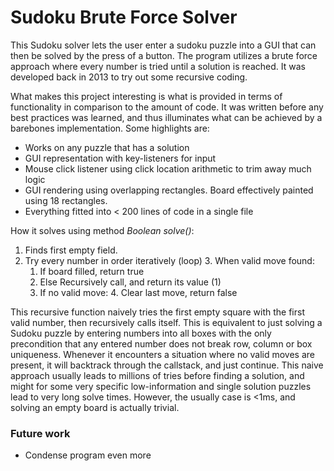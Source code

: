 # Sudoku Brute Force Solver

This Sudoku solver lets the user enter a sudoku puzzle into a GUI that can then be solved by the press of a button.
The program utilizes a brute force approach where every number is tried until a solution is reached. It was developed back in 2013 to 
try out some recursive coding. 

What makes this project interesting is what is provided in terms of functionality in comparison to the amount of code. It was written before
any best practices was learned, and thus illuminates what can be achieved by a barebones implementation. Some highlights are:

- Works on any puzzle that has a solution
- GUI representation with key-listeners for input
- Mouse click listener using click location arithmetic to trim away much logic
- GUI rendering using overlapping rectangles. Board effectively painted using 18 rectangles.
- Everything fitted into < 200 lines of code in a single file

How it solves using method _Boolean solve()_:
1. Finds first empty field.
2. Try every number in order iteratively (loop)
   3. When valid move found:
      1. If board filled, return true
      2. Else Recursively call, and return its value (1)
   3. If no valid move:
      4. Clear last move, return false

This recursive function naively tries the first empty square with the first valid number, then recursively calls itself. This is equivalent to just
solving a Sudoku puzzle by entering numbers into all boxes with the only precondition that any entered number does not break row, column or box uniqueness. 
Whenever it encounters a situation where no valid moves are present, it will backtrack through the callstack, and just continue. This naive approach usually leads to millions of tries before finding a solution, and might for some very specific low-information and single solution puzzles lead to very long solve times. However, the usually case is <1ms, and solving an empty board is actually trivial.

### Future work
- Condense program even more
